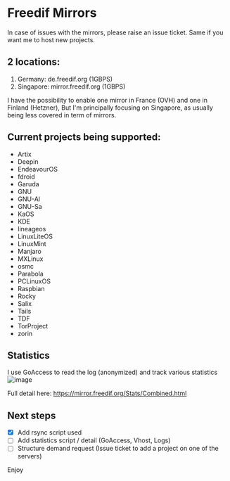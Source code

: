 # Freedif Mirrors
In case of issues with the mirrors, please raise an issue ticket.
Same if you want me to host new projects.

## 2 locations:
1. Germany: de.freedif.org (1GBPS)
2. Singapore: mirror.freedif.org (1GBPS)

I have the possibility to enable one mirror in France (OVH) and one in Finland (Hetzner),
But I'm principally focusing on Singapore, as usually being less covered in term of mirrors.

## Current projects being supported:
- Artix
- Deepin
- EndeavourOS
- fdroid
- Garuda
- GNU
- GNU-Al
- GNU-Sa
- KaOS
- KDE
- lineageos
- LinuxLiteOS
- LinuxMint
- Manjaro
- MXLinux
- osmc
- Parabola
- PCLinuxOS
- Raspbian
- Rocky
- Salix
- Tails
- TDF
- TorProject
- zorin

## Statistics
I use GoAccess to read the log (anonymized) and track various statistics
![image](https://user-images.githubusercontent.com/7557855/164883443-081e183a-672c-40a9-895d-28b41cee4d81.png)

Full detail here: https://mirror.freedif.org/Stats/Combined.html

## Next steps
- [x] Add rsync script used
- [ ] Add statistics script / detail (GoAccess, Vhost, Logs)
- [ ] Structure demand request (Issue ticket to add a project on one of the servers)

Enjoy
